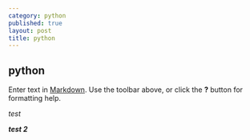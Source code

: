 ```yaml
---
category: python
published: true
layout: post
title: python
---
```


## python

Enter text in [Markdown](http://daringfireball.net/projects/markdown/). Use the toolbar above, or click the **?** button for formatting help.


*test*

***test 2***

